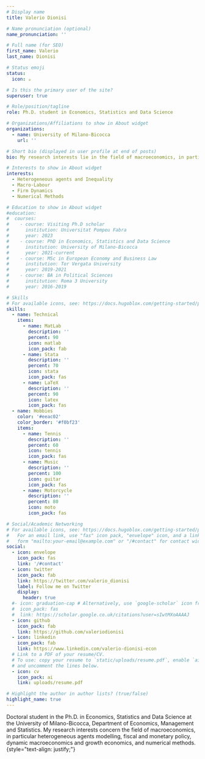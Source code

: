 ```yaml
---
# Display name
title: Valerio Dionisi

# Name pronunciation (optional)
name_pronunciation: ''

# Full name (for SEO)
first_name: Valerio
last_name: Dionisi

# Status emoji
status:
  icon: ☕️

# Is this the primary user of the site?
superuser: true

# Role/position/tagline
role: Ph.D. student in Economics, Statistics and Data Science

# Organizations/Affiliations to show in About widget
organizations:
  - name: University of Milano-Bicocca
    url: ''

# Short bio (displayed in user profile at end of posts)
bio: My research interests lie in the field of macroeconomics, in particular structural models and inequality.

# Interests to show in About widget
interests:
  - Heterogeneous agents and Inequality
  - Macro-Labour
  - Firm Dynamics
  - Numerical Methods

# Education to show in About widget
#education:
#  courses:
#    - course: Visiting Ph.D scholar
#      institution: Universitat Pompeu Fabra
#      year: 2023
#    - course: PhD in Economics, Statistics and Data Science
#      institution: University of Milano-Bicocca
#      year: 2021-current
#    - course: MSc in European Economy and Business Law
#      institution: Tor Vergata University
#      year: 2019-2021
#    - course: BA in Political Sciences
#      institution: Roma 3 University
#      year: 2016-2019

# Skills
# For available icons, see: https://docs.hugoblox.com/getting-started/page-builder/#icons
skills:
  - name: Technical
    items:
      - name: MatLab
        description: ''
        percent: 90
        icon: matlab
        icon_pack: fab
      - name: Stata
        description: ''
        percent: 70
        icon: stata
        icon_pack: fas
      - name: LaTeX
        description: ''
        percent: 90
        icon: latex
        icon_pack: fas
  - name: Hobbies
    color: '#eeac02'
    color_border: '#f0bf23'
    items:
      - name: Tennis
        description: ''
        percent: 60
        icon: tennis
        icon_pack: fas
      - name: Music
        description: ''
        percent: 100
        icon: guitar
        icon_pack: fas
      - name: Motorcycle
        description: ''
        percent: 80
        icon: moto
        icon_pack: fas

# Social/Academic Networking
# For available icons, see: https://docs.hugoblox.com/getting-started/page-builder/#icons
#   For an email link, use "fas" icon pack, "envelope" icon, and a link in the
#   form "mailto:your-email@example.com" or "/#contact" for contact widget.
social:
  - icon: envelope
    icon_pack: fas
    link: '/#contact'
  - icon: twitter
    icon_pack: fab
    link: https://twitter.com/valerio_dionisi
    label: Follow me on Twitter
    display:
      header: true
  #- icon: graduation-cap # Alternatively, use `google-scholar` icon from `ai` icon pack
  #  icon_pack: fas
  #  link: https://scholar.google.co.uk/citations?user=sIwtMXoAAAAJ
  - icon: github
    icon_pack: fab
    link: https://github.com/valeriodionisi
  - icon: linkedin
    icon_pack: fab
    link: https://www.linkedin.com/valerio-dionisi-econ
  # Link to a PDF of your resume/CV.
  # To use: copy your resume to `static/uploads/resume.pdf`, enable `ai` icons in `params.yaml`,
  # and uncomment the lines below.
  - icon: cv
    icon_pack: ai
    link: uploads/resume.pdf

# Highlight the author in author lists? (true/false)
highlight_name: true
---
```


Doctoral student in the Ph.D. in Economics, Statistics and Data Science at the University of Milano-Bicocca, Department of Economics, Management and Statistics. My research interests concern the field of macroeconomics, in particular heterogeneous agents modelling, fiscal and monetary policy, dynamic macroeconomics and growth economics, and numerical methods.
{style="text-align: justify;"}
